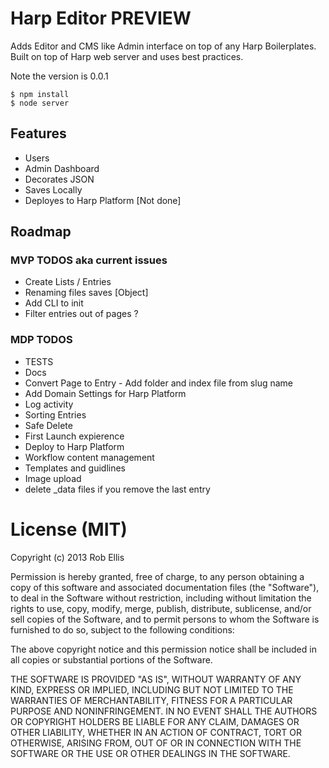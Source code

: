 # Harp Editor PREVIEW

Adds Editor and CMS like Admin interface on top of any Harp Boilerplates.
Built on top of Harp web server and uses best practices.

Note the version is 0.0.1

	$ npm install
	$ node server 

## Features
- Users
- Admin Dashboard
- Decorates JSON
- Saves Locally
- Deployes to Harp Platform [Not done]

## Roadmap

### MVP TODOS aka current issues
- Create Lists / Entries
- Renaming files saves [Object]
- Add CLI to init
- Filter entries out of pages ?

### MDP TODOS
- TESTS
- Docs
- Convert Page to Entry - Add folder and index file from slug name
- Add Domain Settings for Harp Platform
- Log activity
- Sorting Entries
- Safe Delete
- First Launch expierence
- Deploy to Harp Platform
- Workflow content management
- Templates and guidlines
- Image upload
- delete _data files if you remove the last entry


# License (MIT)

Copyright (c) 2013 Rob Ellis

Permission is hereby granted, free of charge, to any person obtaining a copy
of this software and associated documentation files (the "Software"), to deal
in the Software without restriction, including without limitation the rights
to use, copy, modify, merge, publish, distribute, sublicense, and/or sell
copies of the Software, and to permit persons to whom the Software is
furnished to do so, subject to the following conditions:

The above copyright notice and this permission notice shall be included in
all copies or substantial portions of the Software.

THE SOFTWARE IS PROVIDED "AS IS", WITHOUT WARRANTY OF ANY KIND, EXPRESS OR
IMPLIED, INCLUDING BUT NOT LIMITED TO THE WARRANTIES OF MERCHANTABILITY,
FITNESS FOR A PARTICULAR PURPOSE AND NONINFRINGEMENT. IN NO EVENT SHALL THE
AUTHORS OR COPYRIGHT HOLDERS BE LIABLE FOR ANY CLAIM, DAMAGES OR OTHER
LIABILITY, WHETHER IN AN ACTION OF CONTRACT, TORT OR OTHERWISE, ARISING FROM,
OUT OF OR IN CONNECTION WITH THE SOFTWARE OR THE USE OR OTHER DEALINGS IN
THE SOFTWARE.